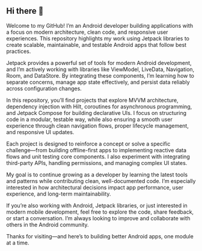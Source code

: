 ## Hi there 👋

Welcome to my GitHub! I’m an Android developer building applications with a focus on modern architecture, clean code, and responsive user experiences. This repository highlights my work using Jetpack libraries to create scalable, maintainable, and testable Android apps that follow best practices.

Jetpack provides a powerful set of tools for modern Android development, and I’m actively working with libraries like ViewModel, LiveData, Navigation, Room, and DataStore. By integrating these components, I’m learning how to separate concerns, manage app state effectively, and persist data reliably across configuration changes.

In this repository, you’ll find projects that explore MVVM architecture, dependency injection with Hilt, coroutines for asynchronous programming, and Jetpack Compose for building declarative UIs. I focus on structuring code in a modular, testable way, while also ensuring a smooth user experience through clean navigation flows, proper lifecycle management, and responsive UI updates.

Each project is designed to reinforce a concept or solve a specific challenge—from building offline-first apps to implementing reactive data flows and unit testing core components. I also experiment with integrating third-party APIs, handling permissions, and managing complex UI states.

My goal is to continue growing as a developer by learning the latest tools and patterns while contributing clean, well-documented code. I’m especially interested in how architectural decisions impact app performance, user experience, and long-term maintainability.

If you’re also working with Android, Jetpack libraries, or just interested in modern mobile development, feel free to explore the code, share feedback, or start a conversation. I’m always looking to improve and collaborate with others in the Android community.

Thanks for visiting—and here’s to building better Android apps, one module at a time.
